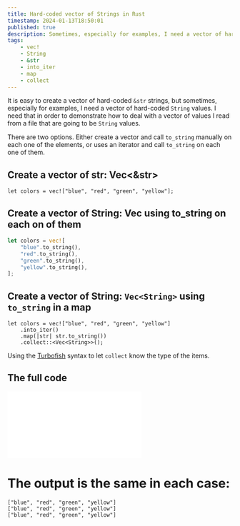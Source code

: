 ```yaml
---
title: Hard-coded vector of Strings in Rust
timestamp: 2024-01-13T18:50:01
published: true
description: Sometimes, especially for examples, I need a vector of hard coded values that resemble values I read from a file. So String types.
tags:
    - vec!
    - String
    - &str
    - into_iter
    - map
    - collect
---
```



It is easy to create a vector of hard-coded `&str` strings, but sometimes, especially for examples, I need a vector of hard-coded `String` values.
I need that in order to demonstrate how to deal with a vector of values I read from a file that are going to be `String` values.

There are two options. Either create a vector and call `to_string` manually on each one of the elements, or uses an iterator and call `to_string` on each one of them.

## Create a vector of str:  Vec<&str>
```
let colors = vec!["blue", "red", "green", "yellow"];
```

## Create a vector of String: Vec<String> using to_string on each on of them

```rust
let colors = vec![
    "blue".to_string(),
    "red".to_string(),
    "green".to_string(),
    "yellow".to_string(),
];
```

## Create a vector of String: `Vec<String>` using `to_string` in a map

```
let colors = vec!["blue", "red", "green", "yellow"]
    .into_iter()
    .map(|str| str.to_string())
    .collect::<Vec<String>>();
```

Using the [Turbofish](/turbofish) syntax to let `collect` know the type of the items.

## The full code

![](examples/hard-coded-vector-of-strings/src/main.rs)

# The output is the same in each case:

```
["blue", "red", "green", "yellow"]
["blue", "red", "green", "yellow"]
["blue", "red", "green", "yellow"]
```


